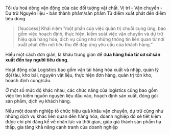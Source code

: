 Tối ưu hoá dòng vận động của các đối tượng vật chất.
	Vị trí - Vận chuyển - Dự trữ
	Nguyên liệu - bán thành phẩm/sản phẩm
	Từ điểm xuất phát đến điểm tiêu dùng

 >[!success] Khái niệm
 >“một phần của việc quản trị chuỗi cung ứng, bao gồm việc hoạch định, thực hiện, kiểm soát việc vận chuyển và dự trữ hiệu quả hàng hóa, dịch vụ cũng như những thông tin liên quan từ nơi xuất phát đến nơi tiêu thụ để đáp ứng yêu cầu của khách hàng.” 
 
 Hiểu một cách đơn giản, là khâu trung gian để đ**ưa hàng hóa từ cơ sở sản xuất đến tay người tiêu dùng**. 
 
 Hoạt động của Logistics bao gồm vận tải hàng hóa xuất và nhập, quản lý đội tàu, kho bãi, nguyên vật liệu, thực hiện đơn hàng, quản trị tồn kho, hoạch định cung/cầu.
 
 Ở một số mức độ khác nhau, các chức năng của logistics cũng bao gồm việc tìm kiếm nguồn nguyên liệu đầu vào, hoạch định sản xuất, đóng gói sản phẩm, dịch vụ khách hàng. 
 
 Nếu một doanh nghiệp tổ chức hiệu quả khâu vận chuyển, dự trữ cũng như những dịch vụ khác liên quan đến hàng hóa, doanh nghiệp đó sẽ tiết kiệm được chi phí đáng kể về nhân lực và thời gian, giúp giá thành sản phẩm hạ thấp, gia tăng khả năng cạnh tranh của doanh nghiệp